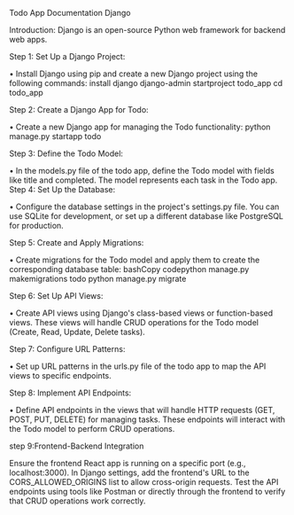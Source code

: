 Todo App Documentation Django

Introduction:
Django is an open-source Python web framework for backend web apps.

Step 1: Set Up a Django Project:

•	Install Django using pip and create a new Django project using the following commands:
install django
django-admin startproject todo_app
cd todo_app
 
Step 2: Create a Django App for Todo:

•	Create a new Django app for managing the Todo functionality:
python manage.py startapp todo
 
Step 3: Define the Todo Model:

•	In the models.py file of the todo app, define the Todo model with fields like title and completed. The model represents each task in the Todo app.
Step 4: Set Up the Database:

•	Configure the database settings in the project's settings.py file. You can use SQLite for development, or set up a different database like PostgreSQL for production.

Step 5: Create and Apply Migrations:

•	Create migrations for the Todo model and apply them to create the corresponding database table:
bashCopy codepython manage.py makemigrations todo
python manage.py migrate
 
Step 6: Set Up API Views:

•	Create API views using Django's class-based views or function-based views. These views will handle CRUD operations for the Todo model (Create, Read, Update, Delete tasks).

Step 7: Configure URL Patterns:

•	Set up URL patterns in the urls.py file of the todo app to map the API views to specific endpoints.

Step 8: Implement API Endpoints:

•	Define API endpoints in the views that will handle HTTP requests (GET, POST, PUT, DELETE) for managing tasks. These endpoints will interact with the Todo model to perform CRUD operations.

step 9:Frontend-Backend Integration

Ensure the frontend React app is running on a specific port (e.g., localhost:3000).
In Django settings, add the frontend's URL to the CORS_ALLOWED_ORIGINS list to allow cross-origin requests.
Test the API endpoints using tools like Postman or directly through the frontend to verify that CRUD operations work correctly.

